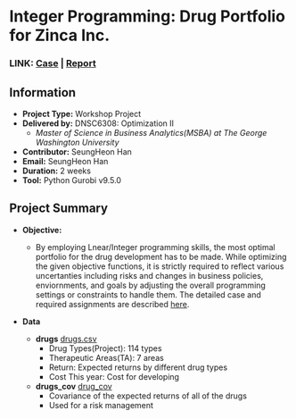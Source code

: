 # Integer Programming: Drug Portfolio for Zinca Inc.
### LINK: [Case](https://github.com/hshehjue/Optimization/blob/main/Drug_Portfolio/Case.pdf) | [Report](https://github.com/hshehjue/Optimization/blob/main/Drug_Portfolio/IPworkshop_report%20.pdf)
## Information
* **Project Type:** Workshop Project
* **Delivered by:** DNSC6308: Optimization II
  - *Master of Science in Business Analytics(MSBA) at The George Washington University*
* **Contributor:** SeungHeon Han
* **Email:** SeungHeon Han
* **Duration:** 2 weeks
* **Tool:** Python Gurobi v9.5.0

## Project Summary
* **Objective:** 
  - By employing Lnear/Integer programming skills, the most optimal portfolio for the drug development has to be made. While optimizing the given objective functions, it is strictly required to reflect various uncertanties including risks and changes in business policies, enviornments, and goals by adjusting the overall programming settings or constraints to handle them. The detailed case and required assignments are described [here](https://github.com/hshehjue/Optimization/blob/main/Drug_Portfolio/Case.pdf).

* **Data**
  - **drugs** [drugs.csv](https://github.com/hshehjue/Optimization/blob/main/Drug_Portfolio/Data/drugs.csv)
    -  Drug Types(Project): 114 types
    -  Therapeutic Areas(TA): 7 areas
    - Return: Expected returns by different drug types
    - Cost This year: Cost for developing 
  - **drugs_cov** [drug_cov](https://github.com/hshehjue/Optimization/blob/main/Drug_Portfolio/Data/drugs_cov.csv)
    - Covariance of the expected returns of all of the drugs
    - Used for a risk management
